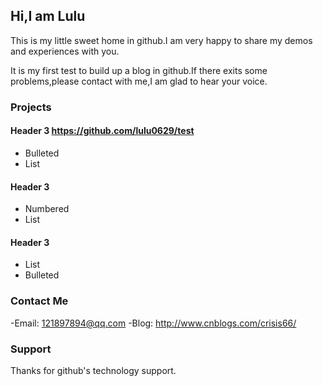 ## Hi,I am Lulu

This is my little sweet home in github.I am very happy to share my demos and experiences with you.

It is my first test to build up a blog in github.If there exits some problems,please contact with me,I am glad to hear your voice.

### Projects

#### Header 3 https://github.com/lulu0629/test
- Bulleted
- List

#### Header 3
- Numbered
- List

#### Header 3
- List
- Bulleted

### Contact Me

-Email: 121897894@qq.com
-Blog:  http://www.cnblogs.com/crisis66/

### Support

Thanks for github's technology support.
